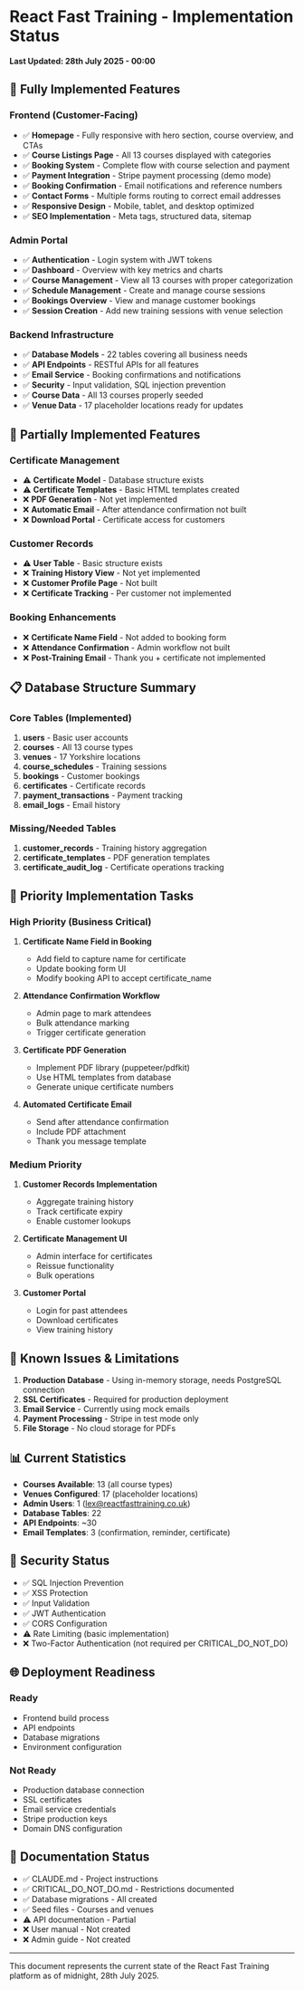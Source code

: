 # React Fast Training - Implementation Status

**Last Updated: 28th July 2025 - 00:00**

## 🚀 Fully Implemented Features

### Frontend (Customer-Facing)
- ✅ **Homepage** - Fully responsive with hero section, course overview, and CTAs
- ✅ **Course Listings Page** - All 13 courses displayed with categories
- ✅ **Booking System** - Complete flow with course selection and payment
- ✅ **Payment Integration** - Stripe payment processing (demo mode)
- ✅ **Booking Confirmation** - Email notifications and reference numbers
- ✅ **Contact Forms** - Multiple forms routing to correct email addresses
- ✅ **Responsive Design** - Mobile, tablet, and desktop optimized
- ✅ **SEO Implementation** - Meta tags, structured data, sitemap

### Admin Portal
- ✅ **Authentication** - Login system with JWT tokens
- ✅ **Dashboard** - Overview with key metrics and charts
- ✅ **Course Management** - View all 13 courses with proper categorization
- ✅ **Schedule Management** - Create and manage course sessions
- ✅ **Bookings Overview** - View and manage customer bookings
- ✅ **Session Creation** - Add new training sessions with venue selection

### Backend Infrastructure
- ✅ **Database Models** - 22 tables covering all business needs
- ✅ **API Endpoints** - RESTful APIs for all features
- ✅ **Email Service** - Booking confirmations and notifications
- ✅ **Security** - Input validation, SQL injection prevention
- ✅ **Course Data** - All 13 courses properly seeded
- ✅ **Venue Data** - 17 placeholder locations ready for updates

## 🔧 Partially Implemented Features

### Certificate Management
- ⚠️ **Certificate Model** - Database structure exists
- ⚠️ **Certificate Templates** - Basic HTML templates created
- ❌ **PDF Generation** - Not yet implemented
- ❌ **Automatic Email** - After attendance confirmation not built
- ❌ **Download Portal** - Certificate access for customers

### Customer Records
- ⚠️ **User Table** - Basic structure exists
- ❌ **Training History View** - Not yet implemented
- ❌ **Customer Profile Page** - Not built
- ❌ **Certificate Tracking** - Per customer not implemented

### Booking Enhancements
- ❌ **Certificate Name Field** - Not added to booking form
- ❌ **Attendance Confirmation** - Admin workflow not built
- ❌ **Post-Training Email** - Thank you + certificate not implemented

## 📋 Database Structure Summary

### Core Tables (Implemented)
1. **users** - Basic user accounts
2. **courses** - All 13 course types
3. **venues** - 17 Yorkshire locations
4. **course_schedules** - Training sessions
5. **bookings** - Customer bookings
6. **certificates** - Certificate records
7. **payment_transactions** - Payment tracking
8. **email_logs** - Email history

### Missing/Needed Tables
1. **customer_records** - Training history aggregation
2. **certificate_templates** - PDF generation templates
3. **certificate_audit_log** - Certificate operations tracking

## 🎯 Priority Implementation Tasks

### High Priority (Business Critical)
1. **Certificate Name Field in Booking**
   - Add field to capture name for certificate
   - Update booking form UI
   - Modify booking API to accept certificate_name

2. **Attendance Confirmation Workflow**
   - Admin page to mark attendees
   - Bulk attendance marking
   - Trigger certificate generation

3. **Certificate PDF Generation**
   - Implement PDF library (puppeteer/pdfkit)
   - Use HTML templates from database
   - Generate unique certificate numbers

4. **Automated Certificate Email**
   - Send after attendance confirmation
   - Include PDF attachment
   - Thank you message template

### Medium Priority
1. **Customer Records Implementation**
   - Aggregate training history
   - Track certificate expiry
   - Enable customer lookups

2. **Certificate Management UI**
   - Admin interface for certificates
   - Reissue functionality
   - Bulk operations

3. **Customer Portal**
   - Login for past attendees
   - Download certificates
   - View training history

## 🚨 Known Issues & Limitations

1. **Production Database** - Using in-memory storage, needs PostgreSQL connection
2. **SSL Certificates** - Required for production deployment
3. **Email Service** - Currently using mock emails
4. **Payment Processing** - Stripe in test mode only
5. **File Storage** - No cloud storage for PDFs

## 📊 Current Statistics

- **Courses Available**: 13 (all course types)
- **Venues Configured**: 17 (placeholder locations)
- **Admin Users**: 1 (lex@reactfasttraining.co.uk)
- **Database Tables**: 22
- **API Endpoints**: ~30
- **Email Templates**: 3 (confirmation, reminder, certificate)

## 🔐 Security Status

- ✅ SQL Injection Prevention
- ✅ XSS Protection
- ✅ Input Validation
- ✅ JWT Authentication
- ✅ CORS Configuration
- ⚠️ Rate Limiting (basic implementation)
- ❌ Two-Factor Authentication (not required per CRITICAL_DO_NOT_DO)

## 🌐 Deployment Readiness

### Ready
- Frontend build process
- API endpoints
- Database migrations
- Environment configuration

### Not Ready
- Production database connection
- SSL certificates
- Email service credentials
- Stripe production keys
- Domain DNS configuration

## 📝 Documentation Status

- ✅ CLAUDE.md - Project instructions
- ✅ CRITICAL_DO_NOT_DO.md - Restrictions documented
- ✅ Database migrations - All created
- ✅ Seed files - Courses and venues
- ⚠️ API documentation - Partial
- ❌ User manual - Not created
- ❌ Admin guide - Not created

---

This document represents the current state of the React Fast Training platform as of midnight, 28th July 2025.